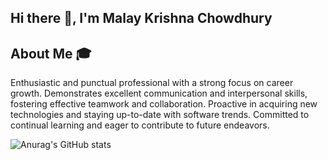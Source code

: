 ## Hi there 👋, I'm Malay Krishna Chowdhury
## About Me :mortar_board:
Enthusiastic and punctual professional with a strong focus on career growth. Demonstrates excellent communication and interpersonal skills, fostering effective teamwork and collaboration. Proactive in acquiring new technologies and staying up-to-date with software trends. Committed to continual learning and eager to contribute to future endeavors.

![Anurag's GitHub stats](https://github-readme-stats.vercel.app/api?username=malayit23&show_icons=true&theme=cobalt)
